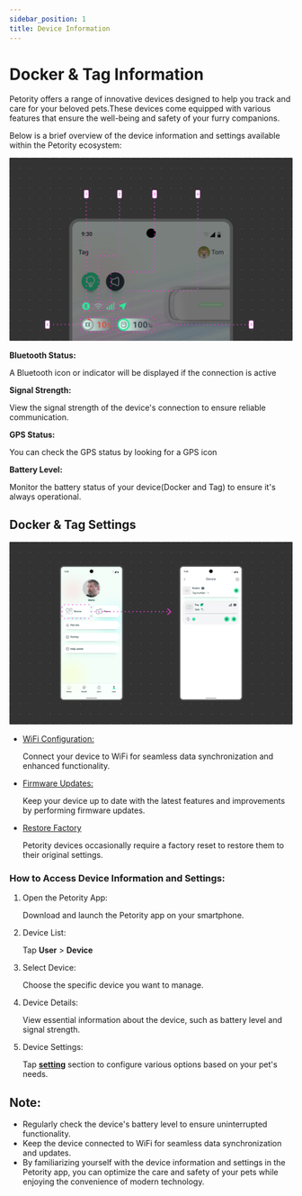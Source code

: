 ```yaml
---
sidebar_position: 1
title: Device Information
---
```


# Docker & Tag Information 
Petority offers a range of innovative devices designed to help you track and care for your beloved pets.These devices come equipped with various features that ensure the well-being and safety of your furry companions. 

Below is a brief overview of the device information and settings available within the Petority ecosystem:

![Device Information:](/img/device/Device-info.jpg)

**Bluetooth Status:**

A Bluetooth icon or indicator will be displayed if the connection is active

**Signal Strength:**

View the signal strength of the device's connection to ensure reliable communication.

**GPS Status:**

You can check the GPS status by looking for a GPS icon

**Battery Level:**

Monitor the battery status of your device(Docker and Tag) to ensure it's always operational.



## Docker & Tag Settings
![Device Information:](/img/device/Device.jpg)

+ [WiFi Configuration:](/docs/petority/devices/configuring-wifi)

    Connect your device to WiFi for seamless data synchronization and enhanced functionality.
+ [Firmware Updates:](/docs/petority/devices/upgrade-firmware)

    Keep your device up to date with the latest features and improvements by performing firmware updates.
+ [Restore Factory](/docs/petority/devices/restore-factory)
    
    Petority devices occasionally require a factory reset to restore them to their original settings.

### How to Access Device Information and Settings:

1. Open the Petority App: 

    Download and launch the Petority app on your smartphone.
2. Device List: 

    Tap **User** > **Device**
3. Select Device: 

    Choose the specific device you want to manage.
4.  Device Details:

    View essential information about the device, such as battery level and signal strength.
5.  Device Settings:

    Tap **[setting](/docs/petority/devices/light-sound)** section to configure various options based on your pet's needs.
    
## Note:
+ Regularly check the device's battery level to ensure uninterrupted functionality.
+ Keep the device connected to WiFi for seamless data synchronization and updates.
+ By familiarizing yourself with the device information and settings in the Petority app, you can optimize the care and safety of your pets while enjoying the convenience of modern technology.


 
